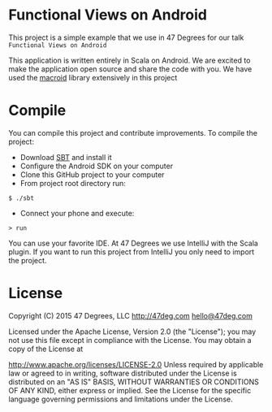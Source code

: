 Functional Views on Android
==============

This project is a simple example that we use in 47 Degrees for our talk `Functional Views on Android`

This application is written entirely in Scala on Android. We are excited to make the application open source and share the code with you. We have used the [macroid](http://macroid.github.io/) library extensively in this project

Compile
======

You can compile this project and contribute improvements. To compile the project:

* Download [SBT](http://www.scala-sbt.org/) and install it
* Configure the Android SDK on your computer
* Clone this GitHub project to your computer
* From project root directory run:

```
$ ./sbt
```

* Connect your phone and execute:

```
> run
```

You can use your favorite IDE. At 47 Degrees we use IntelliJ with the Scala plugin. If you want to run this project from IntelliJ you only need to import the project.

License
======

Copyright (C) 2015 47 Degrees, LLC http://47deg.com hello@47deg.com

Licensed under the Apache License, Version 2.0 (the "License"); you may not use this file except in compliance with the License. You may obtain a copy of the License at

http://www.apache.org/licenses/LICENSE-2.0
Unless required by applicable law or agreed to in writing, software distributed under the License is distributed on an "AS IS" BASIS, WITHOUT WARRANTIES OR CONDITIONS OF ANY KIND, either express or implied. See the License for the specific language governing permissions and limitations under the License.